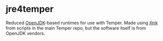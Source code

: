 # jre4temper

Reduced [OpenJDK](https://openjdk.org/)-based runtimes for use with Temper. Made using [jlink](https://docs.oracle.com/en/java/javase/17/docs/specs/man/jlink.html) from scripts in the main Temper repo, but the software itself is from OpenJDK vendors.
